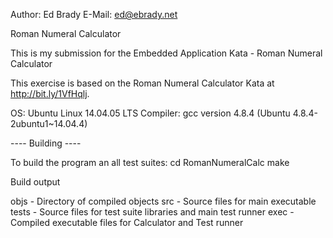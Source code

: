 Author:  Ed Brady
E-Mail: ed@ebrady.net


Roman Numeral Calculator

This is my submission for the Embedded Application Kata -
Roman Numeral Calculator

This exercise is based on the Roman Numeral Calculator Kata at
http://bit.ly/1VfHqlj.

OS:  Ubuntu Linux 14.04.05 LTS
Compiler: gcc version 4.8.4 (Ubuntu 4.8.4-2ubuntu1~14.04.4)

---- Building ----

To build the program an all test suites:
cd RomanNumeralCalc
make

Build output

objs - Directory of compiled objects
src - Source files for main executable
tests - Source files for test suite libraries and main test runner
exec - Compiled executable files for Calculator and Test runner
